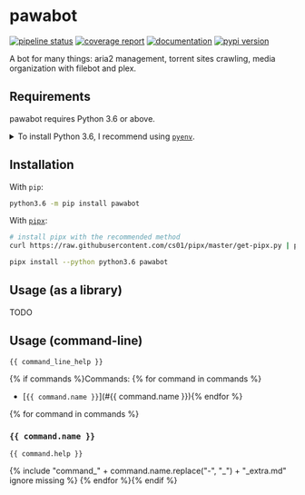<!--
IMPORTANT:
  This file is generated from the template at 'scripts/templates/README.md'.
  Please update the template instead of this file.
-->

# pawabot
[![pipeline status](https://gitlab.com/pawamoy/pawabot/badges/master/pipeline.svg)](https://gitlab.com/pawamoy/pawabot/pipelines)
[![coverage report](https://gitlab.com/pawamoy/pawabot/badges/master/coverage.svg)](https://gitlab.com/pawamoy/pawabot/commits/master)
[![documentation](https://img.shields.io/readthedocs/pawabot.svg?style=flat)](https://pawabot.readthedocs.io/en/latest/index.html)
[![pypi version](https://img.shields.io/pypi/v/pawabot.svg)](https://pypi.org/project/pawabot/)

A bot for many things: aria2 management, torrent sites crawling, media organization with filebot and plex.

## Requirements
pawabot requires Python 3.6 or above.

<details>
<summary>To install Python 3.6, I recommend using <a href="https://github.com/pyenv/pyenv"><code>pyenv</code></a>.</summary>

```bash
# install pyenv
git clone https://github.com/pyenv/pyenv ~/.pyenv

# setup pyenv (you should also put these three lines in .bashrc or similar)
export PATH="${HOME}/.pyenv/bin:${PATH}"
export PYENV_ROOT="${HOME}/.pyenv"
eval "$(pyenv init -)"

# install Python 3.6
pyenv install 3.6.8

# make it available globally
pyenv global system 3.6.8
```
</details>

## Installation
With `pip`:
```bash
python3.6 -m pip install pawabot
```

With [`pipx`](https://github.com/cs01/pipx):
```bash
# install pipx with the recommended method
curl https://raw.githubusercontent.com/cs01/pipx/master/get-pipx.py | python3

pipx install --python python3.6 pawabot
```

## Usage (as a library)
TODO

## Usage (command-line)
```
{{ command_line_help }}
```

{% if commands %}Commands:
{% for command in commands %}
- [`{{ command.name }}`](#{{ command.name }}){% endfor %}

{% for command in commands %}
### `{{ command.name }}`
```
{{ command.help }}
```

{% include "command_" + command.name.replace("-", "_") + "_extra.md" ignore missing %}
{% endfor %}{% endif %}
